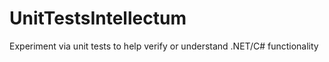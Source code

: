 # UnitTestsIntellectum
Experiment via unit tests to help verify or understand .NET/C# functionality
